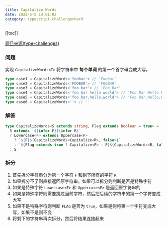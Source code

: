 ```yaml
---
title: Capitalize Words
date: 2022-5-5 14:01:02
category: typescript-challenge>hard
---
```


[[toc]]

[题目来源(type-challenges)](https://github.com/type-challenges/type-challenges/blob/main/questions/00112-hard-capitalizewords/README.md)

### 问题

实现 `CapitalizeWords<T>` 将字符串中 **每个单词** 的第一个首字母变成大写。

```typescript
type case1 = CapitalizeWords<'foobar'> // 'Foobar'
type case2 = CapitalizeWords<'FOOBAR'> // 'FOOBAR'
type case3 = CapitalizeWords<'foo bar'> // 'Foo Bar'
type case4 = CapitalizeWords<'foo bar hello world'> // 'Foo Bar Hello World'
type case5 = CapitalizeWords<'foo bar.hello,world'> // 'Foo Bar.Hello,World'
type case6 = CapitalizeWords<''> // ''
```

### 解答

```typescript
type CapitalizeWords<S extends string, Flag extends boolean = true> =
  S extends `${infer F}${infer R}`
  ? Lowercase<F> extends Uppercase<F>
    ? `${F}${CapitalizeWords<Capitalize<R>, false>}`
    : `${Flag extends true ? Capitalize<F> : F}${CapitalizeWords<R, false>}`
  : S
```

### 拆分
1. 首先拆分字符串分为第一个字符 `F` 和剩下所有的字符 `R`
2. 如果拆分不了则直接返回原字符串，如果可以拆分则判断是否是特殊字符
3. 如果是特殊字符 `Lowercase<F>` 和 `Uppercase<F>` 是返回原字符串的
4. 如果是特殊字符则需要跳过当前字符，然后把后续的字符串的第一个字符变成大写
5. 如果不是特殊字符则判断 `FLAG` 是否为 `true`，如果是则将第一个字符变成大写，如果不是则不变
6. 将剩下的字符串再次拆分，然后将结果连接起来
